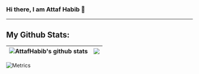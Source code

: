 ### Hi there, I am Attaf Habib 👋
---
## My Github Stats:
| <img align="center" src="https://github-readme-stats-t04p-attafhabibs-projects.app/api?username=attafhabib&count_private=true&show_icons=true&include_all_commits=true&theme=buefy&hide_border=true" alt="AttafHabib's github stats" /> | <img align="center" src="https://github-readme-stats.vercel.app/api/top-langs/?username=attafhabib&langs_count=8&layout=compact&theme=buefy&hide_border=true" /> |
| ------------- | ------------- |


![Metrics](https://metrics.lecoq.io/AttafHabib?template=classic&base=header%2C%20activity%2C%20community%2C%20repositories%2C%20metadata&base.indepth=false&base.hireable=false&base.skip=false&config.timezone=Asia%2FKarachi)

<!-- &leetcode=1
&leetcode=false&leetcode.user=attafhabib&leetcode.sections=solved&leetcode.limit.skills=10&leetcode.limit.recent=2 
-->




<!--
**AttafHabib/AttafHabib** is a ✨ _special_ ✨ repository because its `README.md` (this file) appears on your GitHub profile.

Here are some ideas to get you started:

- 🔭 I’m currently working on ...
- 🌱 I’m currently learning ...
- 👯 I’m looking to collaborate on ...
- 🤔 I’m looking for help with ...
- 💬 Ask me about ...
- 📫 How to reach me: ...
- 😄 Pronouns: ...
- ⚡ Fun fact: ...
-->
